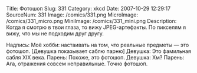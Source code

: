 Title: Фотошоп 
Slug: 331 
Category: xkcd 
Date: 2007-10-29 12:29:17 
SourceNum: 331 
Image: /comics/331.png 
MicroImage: /comics/331_micro.png 
MiniImage: /comics/331_mini.png 
Description: Когда я смотрю в твои глаза, то вижу JPEG-артефакты. По пикселям я вижу, что мы не подходим друг другу. 

Надпись: Моё хобби: настаивать на том, что реальные предметы — это фотошоп.
[Девушка показывает саблю парню]
Девушка: Это фамильная сабля XIX века.
Парень: Похоже, это фотошоп.
Девушка: Хм?
Парень: Ага, отражения совсем неправильные. Точно фотошоп.